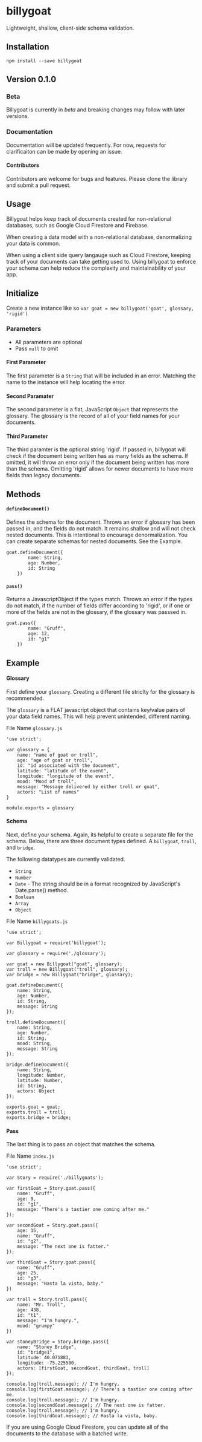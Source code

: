 billygoat
=========

Lightweight, shallow, client-side schema validation.

## Installation
`npm install --save billygoat`

## Version 0.1.0
### Beta
Billygoat is currently in *beta* and breaking changes may follow with later versions. 

### Documentation
Documentation will be updated frequently. For now, requests for clarificaiton can be made by opening an issue.

#### Contributors
Contributors are welcome for bugs and features. Please clone the library and submit a pull request. 

## Usage
Billygoat helps keep track of documents created for non-relational databases, such as Google Cloud Firestore and Firebase. 

When creating a data model with a non-relational database, denormalizing your data is common.

When using a client side query langauge such as Cloud Firestore, keeping track of your documents can take getting used to. Using billygoat to enforce your schema can help reduce the complexity and maintainability of your app.

## Initialize
Create a new instance like so  `var goat = new billygoat('goat', glossary, 'rigid')`

### Parameters
* All parameters are optional
* Pass `null` to omit

#### First Parameter
The first parameter is a `String` that will be included in an error. Matching the name to the instance will help locating the error.

#### Second Paramater
The second parameter is a flat, JavaScript `Object` that represents the glossary. The glossary is the record of all of your field names for your documents.

#### Third Parameter
The third paramter is the optional string 'rigid'. If passed in, billygoat will check if the document being written has as many fields as the schema. If omitted, it will throw an error only if the document being written has more than the schema. Omitting 'rigid' allows for newer documents to have more fields than legacy documents.

## Methods
#### `defineDocument()`
Defines the schema for the document. Throws an error if glossary has been passed in, and the fields do not match. It remains shallow and will not check nested documents. This is intentional to encourage denormalization. You can create separate schemas for nested documents. See the Example.

```
goat.defineDocument({
        name: String,
        age: Number,
        id: String
    })
```

#### `pass()`
Returns a JavascriptObject if the types match. Throws an error if the types do not match, if the number of fields differ according to 'rigid', or if one or more of the fields are not in the glossary, if the glossary was passsed in. 

```
goat.pass({
        name: "Gruff",
        age: 12,
        id: "g1"
    })
```

## Example
#### Glossary
First define your `glossary`. Creating a different file striclty for the glossary is recommended. 

The `glossary` is a FLAT javascript object that contains key/value pairs of your data field names. This will help prevent unintended, different naming.

File Name `glossary.js`
```
'use strict';

var glossary = {
    name: "name of goat or troll",
    age: "age of goat or troll",
    id: "id associated with the document",
    latitude: "latitude of the event",
    longitude: "longitude of the event",
    mood: "Mood of troll",
    message: "Message delivered by either troll or goat",
    actors: "List of names"
}

module.exports = glossary
```
#### Schema
Next, define your schema. Again, its helpful to create a separate file for the schema. Below, there are three document types defined. A `billygoat`, `troll`, and `bridge`.

The following datatypes are currently validated.

* `String`
* `Number`
* `Date` - The string should be in a format recognized by JavaScript's Date.parse() method.
* `Boolean`
* `Array`
* `Object`

File Name `billygoats.js`
```
'use strict';

var Billygoat = require('billygoat');

var glossary = require('./glossary');

var goat = new Billygoat("goat", glossary);
var troll = new Billygoat("troll", glossary);
var bridge = new Billygoat("bridge", glossary);

goat.defineDocument({
    name: String,
    age: Number,
    id: String,
    message: String
});

troll.defineDocument({
    name: String,
    age: Number,
    id: String,
    mood: String,
    message: String
});

bridge.defineDocument({
    name: String,
    longitude: Number,
    latitude: Number,
    id: String,
    actors: Object
});

exports.goat = goat;
exports.troll = troll;
exports.bridge = bridge;
```

#### Pass
The last thing is to pass an object that matches the schema.

File Name `index.js`
```
'use strict';

var Story = require('./billygoats');

var firstGoat = Story.goat.pass({
    name: "Gruff",
    age: 9,
    id: "g1",
    message: "There's a tastier one coming after me."
});

var secondGoat = Story.goat.pass({
    age: 15,
    name: "Gruff",
    id: "g2",
    message: "The next one is fatter."
});

var thirdGoat = Story.goat.pass({
    name: "Gruff",
    age: 25,
    id: "g3",
    message: "Hasta la vista, baby."
})

var troll = Story.troll.pass({
    name: "Mr. Troll",
    age: 438,
    id: "t1",
    message: "I'm hungry.",
    mood: "grumpy"
})

var stoneyBridge = Story.bridge.pass({
    name: "Stoney Bridge",
    id: "bridge1",
    latitude: 40.071881,
    longitude: -75.225580,
    actors: [firstGoat, secondGoat, thirdGoat, troll]
});

console.log(troll.message); // I'm hungry.
console.log(firstGoat.message); // There's a tastier one coming after me.
console.log(troll.message); // I'm hungry.
console.log(secondGoat.message); // The next one is fatter.
console.log(troll.message); // I'm hungry.
console.log(thirdGoat.message); // Hasta la vista, baby.
```
If you are using Google Cloud Firestore, you can update all of the documents to the database with a batched write. 


